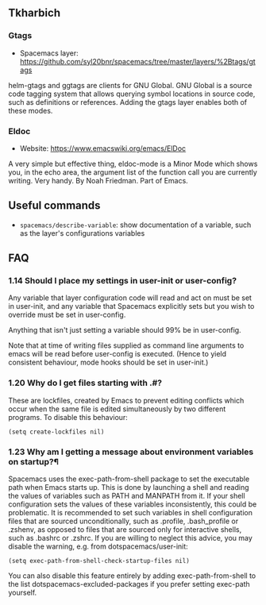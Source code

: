 ## Tkharbich
### Gtags
- Spacemacs layer: https://github.com/syl20bnr/spacemacs/tree/master/layers/%2Btags/gtags

helm-gtags and ggtags are clients for GNU Global. GNU Global is a source code tagging system that allows querying symbol locations in source code, such as definitions or references. Adding the gtags layer enables both of these modes.

### Eldoc
- Website: https://www.emacswiki.org/emacs/ElDoc

A very simple but effective thing, eldoc-mode is a Minor Mode which shows you, in the echo area, the argument list of the function call you are currently writing. Very handy. By Noah Friedman. Part of Emacs.

## Useful commands
- `spacemacs/describe-variable`: show documentation of a variable, such as the layer's configurations variables

## FAQ
### 1.14 Should I place my settings in user-init or user-config?
Any variable that layer configuration code will read and act on must be set in user-init, and any variable that Spacemacs explicitly sets but you wish to override must be set in user-config.

Anything that isn't just setting a variable should 99% be in user-config.

Note that at time of writing files supplied as command line arguments to emacs will be read before user-config is executed. (Hence to yield consistent behaviour, mode hooks should be set in user-init.)

### 1.20 Why do I get files starting with .#?
These are lockfiles, created by Emacs to prevent editing conflicts which occur when the same file is edited simultaneously by two different programs. To disable this behaviour:
```emacs-lisp
(setq create-lockfiles nil)
```

### 1.23 Why am I getting a message about environment variables on startup?¶
Spacemacs uses the exec-path-from-shell package to set the executable path when Emacs starts up. This is done by launching a shell and reading the values of variables such as PATH and MANPATH from it. If your shell configuration sets the values of these variables inconsistently, this could be problematic. It is recommended to set such variables in shell configuration files that are sourced unconditionally, such as .profile, .bash_profile or .zshenv, as opposed to files that are sourced only for interactive shells, such as .bashrc or .zshrc. If you are willing to neglect this advice, you may disable the warning, e.g. from dotspacemacs/user-init:
```emacs-lisp
(setq exec-path-from-shell-check-startup-files nil)
```
You can also disable this feature entirely by adding exec-path-from-shell to the list dotspacemacs-excluded-packages if you prefer setting exec-path yourself.
